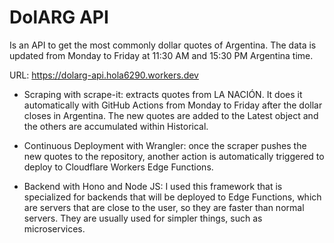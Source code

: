 # DolARG API

Is an API to get the most commonly dollar quotes of Argentina. The data is updated from Monday to Friday at 11:30 AM and 15:30 PM Argentina time.

URL: https://dolarg-api.hola6290.workers.dev

- Scraping with scrape-it: extracts quotes from LA NACIÓN. It does it automatically with GitHub Actions from Monday to Friday after the dollar closes in Argentina. The new quotes are added to the Latest object and the others are accumulated within Historical.

- Continuous Deployment with Wrangler: once the scraper pushes the new quotes to the repository, another action is automatically triggered to deploy to Cloudflare Workers Edge Functions.

- Backend with Hono and Node JS: I used this framework that is specialized for backends that will be deployed to Edge Functions, which are servers that are close to the user, so they are faster than normal servers. They are usually used for simpler things, such as microservices.
